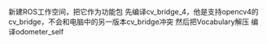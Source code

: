 新建ROS工作空间，把它作为功能包
先编译cv_bridge_4，他是支持opencv4的cv_bridge，不会和电脑中的另一版本cv_bridge冲突
然后把Vocabulary解压
编译odometer_self
